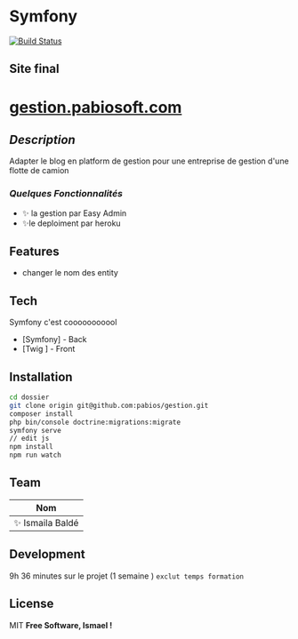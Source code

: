 # Symfony
[![Build Status](https://travis-ci.org/joemccann/dillinger.svg?branch=master)](https://portfolio.pabiosoft.com)
## Site final
# [gestion.pabiosoft.com](https://gestion.pabiosoft.com)
## _Description_
Adapter le blog en platform de gestion pour une entreprise de gestion d'une flotte de camion
### _Quelques Fonctionnalités_
- ✨ la gestion par Easy Admin
- ✨le  deploiment  par  heroku

## Features

- changer le nom des entity

## Tech

Symfony c'est cooooooooool

- [Symfony] - Back
- [Twig  ] - Front
 
## Installation
```sh
cd dossier
git clone origin git@github.com:pabios/gestion.git
composer install
php bin/console doctrine:migrations:migrate
symfony serve 
// edit js
npm install
npm run watch

```
## Team
| Nom |  
| ------ | 
| ✨ Ismaila Baldé |  
 
## Development
9h 36 minutes sur le projet (1 semaine ) ``` exclut temps formation ```
## License


MIT
**Free Software, Ismael !**
